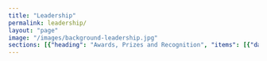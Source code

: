```yaml
---
title: "Leadership"
permalink: leadership/
layout: "page"
image: "/images/background-leadership.jpg"
sections: [{"heading": "Awards, Prizes and Recognition", "items": [{"date": "2018", "name": "UBTECH Best Paper Prize", "link": "", "location": "", "description": "", "who": ""}, {"date": "2018", "name": "Best Paper at RO-MAN 2018 IEEE International Conference on Robot and Human Interactive Communication", "link": "", "location": "", "description": "", "who": ""}, {"date": "2018", "name": "Heidelberg Laureate Fellowship, Australian Academy of Science, PhD Student Chand Gudi. ", "link": "", "location": "", "description": "", "who": ""}, {"date": "2018", "name": "ASEAN Cybersecurity Challenge Codeathon, Magic Lab Team ", "link": "", "location": "", "description": "", "who": ""}, {"date": "2018", "name": "Venture Day Winner, PhD Student Mahya Knox", "link": "", "location": "", "description": "", "who": ""}, {"date": "2018", "name": "Sponsorship to Conference on Fairness, Accountability, and Transparency (FAT*) in New York City PhD Student Nik Dawson", "link": "", "location": "", "description": "", "who": ""}, {"date": "2018", "name": "Atlasssian Sponsorship to Singularity University Summit PhD Student Sarita Herse.", "link": "", "location": "", "description": "", "who": ""}, {"date": "2018", "name": "Second Place in the Social Robot League, UTS Unleashed!", "link": "", "location": "", "description": "", "who": ""}, {"date": "2018", "name": "RoboCup Social Robotics @Home League Qualification, UTS Unleashed!", "link": "", "location": "", "description": "", "who": ""}, {"date": "2018", "name": "Open Source Self Driving Platform Hackathon, Top 10 Global Engineers selected, PhD Student Samuel Pfeiffer", "link": "", "location": "", "description": "", "who": ""}, {"date": "2018", "name": "United Nations, Research Post PhD StudentNik Dawson", "link": "", "location": "", "description": "", "who": ""}, {"date": "2018", "name": "NASA Space Robotics Challenge Finalist and Third Place: PhD Student Samuel Pfeiffer", "link": "", "location": "", "description": "", "who": ""}, {"date": "2017", "name": "Benjamin Johnston coached 9 new Start Up companies into existence in working closely with UTS Student Founders in Launchpad", "link": "", "location": "", "description": "", "who": ""}, {"date": "2017", "name": "IBISWorld 3P Innovation Competition First place: PhD Student Mahya Knox", "link": "", "location": "", "description": "", "who": ""}, {"date": "2017", "name": "Start-Up Catalyst's Youth USA Mission, Mahya Knox", "link": "", "location": "", "description": "", "who": ""}, {"date": "2017", "name": "Best Human-Robot Interface Award, RoboCup 2017", "link": "", "location": "", "description": "", "who": ""}, {"date": "2017", "name": "Social Robot Competition, Second Place, RoboCup 2017", "link": "", "location": "", "description": "", "who": ""}, {"date": "2017", "name": "[Nobel Prize Economic Sciences Committee](http://www.nobelprize.org/nobel_prizes/economic-sciences/prize_awarder/committee.html) - Peter G\u00e4rdenfors.", "link": "", "location": "", "description": "", "who": ""}, {"date": "2017", "name": "NASA Space Robotics Challenge, 3rd Place Sammy Pfeiffer", "link": "", "location": "", "description": "", "who": ""}, {"date": "2017", "name": "AMY Student Awards Finalists  PhD Student: Meg Tonkin; Capstone Students: Navi Gunaratne, Jose Gunawarman, Denis Draca; First Class Honours Student: Le Kang.", "link": "", "location": "", "description": "", "who": ""}, {"date": "2017", "name": "Woz listed by UK-based company Richtopia at number 18 in the list of 200 Most Influential Philanthropists and Social Entrepreneurs", "link": "", "location": "", "description": "", "who": ""}, {"date": "2016", "name": "Best Robot Design Prize, Meg Tonkin", "link": "", "location": "", "description": "", "who": ""}, {"date": "2016", "name": "[Nobel Prize Economic Sciences Committee](http://www.nobelprize.org/nobel_prizes/economic-sciences/prize_awarder/committee.html) - Peter G\u00e4rdenfors.", "link": "", "location": "", "description": "", "who": ""}, {"date": "2016", "name": "Australian-French Entrepreneurship Challenge Finalist, Mayha Knox", "link": "", "location": "", "description": "", "who": ""}, {"date": "2016", "name": "First Class Honours, Le Kang", "link": "", "location": "", "description": "", "who": ""}, {"date": "2016", "name": "IBM PhD Fellowship, Mahya Knox", "link": "", "location": "", "description": "", "who": ""}, {"date": "2016", "name": "Start-Up Catalyst's Youth Mission, Mahya Knox", "link": "", "location": "", "description": "", "who": ""}, {"date": "2015", "name": "Woz received the Legacy for Children Award from the Children's Discovery Museum in San Jose", "link": "", "location": "", "description": "", "who": ""}, {"date": "2015", "name": "[Nobel Prize Economic Sciences Committee](http://www.nobelprize.org/nobel_prizes/economic-sciences/prize_awarder/committee.html) - Peter G\u00e4rdenfors.", "link": "", "location": "", "description": "", "who": ""}, {"date": "2015", "name": "[Alumnus of the Year](http://alumni.berkeley.edu/announcements/caa-announcements/caa-announces-2015-alumnus-year-steve-wozniak-bs-86-and-other-alumni), University of California Berkeley - awarded to [Steve Wozniak](http://woz.org/) B.Sc. '86", "link": "", "location": "", "description": "", "who": ""}, {"date": "2015", "name": "[Australian Academy of Technological Sciences and Engineering](https://www.atse.org.au/) Fellow awarded to Mary-Anne Williams", "link": "", "location": "", "description": "", "who": ""}, {"date": "2015", "name": "[ACS Foundation Internship Scholarship](http://www.acsfoundation.com.au/index.cfm) - Mayha Mirzaei Poueinag ", "link": "", "location": "", "description": "", "who": ""}, {"date": "2015", "name": "[IBM PhD Fellowship](http://www.research.ibm.com/university/awards/phdfellowship.shtml)  - Mayha Mirzaei Poueinag", "link": "", "location": "", "description": "", "who": ""}, {"date": "2014", "name": "Lifetime Achievement Award to Steve Wozniak at the American Museum of Natural History", "link": "", "location": "", "description": "", "who": ""}, {"date": "2014", "name": "ACM Awards Committee: [Eugene L. Lawler Award For Humanitarian Contributions Within Computer Science And Informatics](http://awards.acm.org/lawler/committee.cfm). The ACM is the prestigious American Computing Machinery the peak body for computing science.- Mary-Anne Williams", "link": "", "location": "", "description": "", "who": ""}, {"date": "2014", "name": "Industry Week added Woz to the Manufacturing Hall of Fame", "link": "", "location": "", "description": "", "who": ""}, {"date": "2014", "name": "[Valeo Innovation Challenge](https://valeoinnovationchallenge.valeo.com/): the Magic Lab Team were Finalists and flown to Paris Motor Show to pitch their innovative Car of the Future Service.", "link": "", "location": "", "description": "", "who": ""}, {"date": "2014", "name": "[IBM PhD Fellowship](http://www.research.ibm.com/university/awards/phdfellowship.shtml)  - Wei Wang", "link": "", "location": "", "description": "", "who": ""}, {"date": "2014", "name": "[Fellow, Australian Computer Society](https://www.acs.org.au/news-and-media/news/2013/acs-nsw-fellow-presentations-at-the-november-branch-forum) - Mary-Anne Williams", "link": "", "location": "", "description": "", "who": ""}, {"date": "2014", "name": "[Nobel Prize Economic Sciences Committee](http://www.nobelprize.org/nobel_prizes/economic-sciences/prize_awarder/committee.html) - Peter G\u00e4rdenfors.", "link": "", "location": "", "description": "", "who": ""}, {"date": "2014", "name": "[Appointed Distinguished Professor of Technology at UTS](http://newsroom.uts.edu.au/news/2014/10/steve-wozniak-accepts-adjunct-professorship-uts) - Steve Wozniak", "link": "", "location": "", "description": "", "who": ""}, {"date": "2014", "name": "[Top 25 Women in Robotics](http://robohub.org/25-women-in-robotics-you-need-to-know-about-2014/): \u201cThe women on this list are all field leaders with a huge impact on robotics\u201d - Mary-Anne Williams", "link": "", "location": "", "description": "", "who": ""}, {"date": "2013", "name": "[IBM PhD Fellowship](http://www.research.ibm.com/university/awards/phdfellowship.shtml) - Pramod Parajuli", "link": "", "location": "", "description": "", "who": ""}, {"date": "2013", "name": "[IBM PhD Fellowship](http://www.research.ibm.com/university/awards/phdfellowship.shtml) - Jinjiu Li", "link": "", "location": "", "description": "", "who": ""}, {"date": "2013", "name": "[Nobel Prize Economic Sciences Committee](http://www.nobelprize.org/nobel_prizes/economic-sciences/prize_awarder/committee.html) - Peter  G\u00e4rdenfors.", "link": "", "location": "", "description": "", "who": ""}, {"date": "2013", "name": "[Best Video Award: Most Entertaining Autonomous Robotics Category](http://www.uts.edu.au/research-and-teaching/our-research/quantum-computation-and-intelligent-systems/news/magic-lab-video) - [The Fugitive](https://www.youtube.com/watch?v=rF_-TmrTan8)", "link": "", "location": "", "description": "", "who": ""}, {"date": "2012", "name": "Chair, [Mathematics, Information and Computing Sciences, ERA, Australian Research Council](http://www.arc.gov.au/era-national-reports) - Mary-Anne Williams", "link": "", "location": "", "description": "", "who": ""}, {"date": "2012", "name": "[Nobel Prize Economic Sciences Committee](http://www.nobelprize.org/nobel_prizes/economic-sciences/prize_awarder/committee.html) - Peter G\u00e4rdenfors.", "link": "", "location": "", "description": "", "who": ""}, {"date": "2012", "name": "Endeavour Leadership Fellow - Muh. Anshar", "link": "", "location": "", "description": "", "who": ""}, {"date": "2012", "name": "[IBM PhD Fellowship](http://www.research.ibm.com/university/awards/phdfellowship.shtml) - Rony Novianto", "link": "", "location": "", "description": "", "who": ""}, {"date": "2012", "name": "UniQuest Trailblazer Innovative Ideas Competition - Benjamin Johnston, Xun Wang, Mary-Anne Williams, Valerie Gay, Peter Leijdekkers, Karla Felix Navarro", "link": "", "location": "", "description": "", "who": ""}, {"date": "2012", "name": "[Hermann Lotze Prize](http://www.hlotze.com/) - Peter G\u00e4rdenfors", "link": "", "location": "", "description": "", "who": ""}, {"date": "2012", "name": "Universitatis Lodziensis Amico Medal 2012 - Peter G\u00e4rdenfors", "link": "", "location": "", "description": "", "who": ""}, {"date": "2011", "name": "[Nobel Prize Economic Sciences Committee](http://www.nobelprize.org/nobel_prizes/economic-sciences/prize_awarder/committee.html) - Peter  G\u00e4rdenfors.", "link": "", "location": "", "description": "", "who": ""}, {"date": "2011", "name": "[IBM PhD Fellowship](http://www.research.ibm.com/university/awards/phdfellowship.shtml) - Xun Wang", "link": "", "location": "", "description": "", "who": ""}, {"date": "2011", "name": "UTS Best PhD Dissertation Prize - Benjamin Johnston", "link": "", "location": "", "description": "", "who": ""}, {"date": "2011", "name": "Endeavour Leadership Fellow - Pramod Parajuli", "link": "", "location": "", "description": "", "who": ""}, {"date": "2010", "name": "Kurzweil Prize for \u2018Best Artificial General Intelligence Idea\u2019 - Benjamin Johnston", "link": "", "location": "", "description": "", "who": ""}, {"date": "2009", "name": "Fellow, CodeX, Stanford University - Mary-Anne Williams", "link": "", "location": "", "description": "", "who": ""}, {"date": "2009", "name": "Advisory Board, Rolf Schock Prize in Logic and Philosophy, The Royal Swedish Academy of Sciences - Mary-Anne Williams", "link": "", "location": "", "description": "", "who": ""}, {"date": "2009", "name": "Royal Swedish Academy of Science - Peter G\u00e4rdenfors", "link": "", "location": "", "description": "", "who": ""}, {"date": "2008", "name": "Interdisciplinary Research Prize, Academi\u00e6 Regi\u00e6 Scientiarum Upsaliensis - Peter G\u00e4rdenfors", "link": "", "location": "", "description": "", "who": ""}, {"date": "2007", "name": "[IBM Faculty Award](http://www.research.ibm.com/university/awards/faculty_innovation.shtml) - Mary-Anne Williams", "link": "", "location": "", "description": "", "who": ""}, {"date": "2007", "name": "Review Editor, Artificial Intelligence Journal (AIJ) #1 journal in Artificial Intelligence - Mary-Anne Williams", "link": "", "location": "", "description": "", "who": ""}, {"date": "2007", "name": "Natur och Kultur Foundation - Peter  G\u00e4rdenfors", "link": "", "location": "", "description": "", "who": ""}, {"date": "2006", "name": "Pauli Fellowship, Wolfgang Pauli Institute, Vienna - Center of Excellence in Mathematics, Physics and Informatics/Computer Science - Mary-Anne Williams", "link": "", "location": "", "description": "", "who": ""}, {"date": "2006", "name": "College of Experts Australian Research Council - Mary-Anne Williams", "link": "", "location": "", "description": "", "who": ""}, {"date": "2006", "name": "Guest Professorship - [University of Science and Technology of China](http://en.ustc.edu.cn/) - Mary-Anne Williams.", "link": "", "location": "", "description": "", "who": ""}, {"date": "2005", "name": "Visiting Professor, [Copenhagen Business School](http://www.cbs.dk/en) - Mary-Anne Williams", "link": "", "location": "", "description": "", "who": ""}, {"date": "2004", "name": "Leopoldina Deutsche Akademie f\u00fcr Naturforscher - Peter  G\u00e4rdenfors", "link": "", "location": "", "description": "", "who": ""}, {"date": "2002", "name": "Pioneer Award IEEE Neural Network Society - Henri Prade", "link": "", "location": "", "description": "", "who": ""}, {"date": "2001", "name": "Prize ISI (Institute for Scientific Information) among the 300 most cited authors French scientists - Henri Prade", "link": "", "location": "", "description": "", "who": ""}, {"date": "1999", "name": "Academia Europaea - Peter  G\u00e4rdenfors", "link": "", "location": "", "description": "", "who": ""}, {"date": "1999", "name": "Fellow, International Fuzzy Systems Association - Henri Prade", "link": "", "location": "", "description": "", "who": ""}, {"date": "1996", "name": "Commonwealth Fellowship, Australian Academy of Science - Mary-Anne Williams", "link": "", "location": "", "description": "", "who": ""}, {"date": "1996", "name": "Royal Swedish Academy of Letters, History and Antiquities - Peter  G\u00e4rdenfors", "link": "", "location": "", "description": "", "who": ""}, {"date": "1995", "name": "Australasian Distinguished Doctoral Dissertation Award - Mary-Anne Williams", "link": "", "location": "", "description": "", "who": ""}, {"date": "1988", "name": "Swedish Council for Research in Humanities and Social Sciences - Peter  G\u00e4rdenfors", "link": "", "location": "", "description": "", "who": ""}]}, {"heading": "Research Community Leadership", "items": [{"date": "2015", "name": "[John McCarthy Website at Stanford University](http://jmc.stanford.edu): We worked with John, a pioneer in AI and regualr visitor to the Magic Lab, to make his research more accessible.", "link": "", "location": "", "description": "", "who": ""}, {"date": "from 2006", "name": "[Board of Directors KR Inc](http://kr.org)", "link": "", "location": "", "description": "", "who": ""}, {"date": "2004 - 2006", "name": "[President KR Inc](http://kr.org)", "link": "", "location": "", "description": "", "who": ""}, {"date": "from 2002", "name": "Commonsense Reasoning Steering Committee", "link": "", "location": "", "description": "", "who": ""}, {"date": "from 2002", "name": "Planet KR for the Knowledge Representation and Reasoning Research Community", "link": "", "location": "", "description": "", "who": ""}, {"date": "from 1995", "name": "Nonmonotonic Reasoning and Action Steering Committee", "link": "", "location": "", "description": "", "who": ""}]}, {"heading": "Event Leadership & Organisation", "items": [{"date": "2015", "name": "Entrepreneurship at Focus - Mick Liubinskas, [Entrepreneurship-in-Residence at muru-D](https://muru-d.com/)", "link": "", "location": "", "description": "", "who": ""}, {"date": "2015", "name": "Innovation and Entrepreurship Seminar: Starting \nSydney - Peter Cooper", "link": "http://central.co", "location": "", "description": "", "who": ""}, {"date": "2014", "name": "International Conference on Social Robotics", "link": "http://www.icsr2014.org", "location": "Powerhouse Museum Sydney", "description": "The Magic Lab brought this conference to Sydney and led its organisation. Mary-Anne Williams (Conference Chair), Benjamin Johnston (Program Chair).", "who": ""}, {"date": "2014", "name": "Strategic Management Society Symposium: Design Thinking and Analytics", "link": "http://sydney.strategicmanagement.net/extensions/sydney.php", "location": "UTS Business School", "description": "", "who": "Roy Green and Mary-Anne Williams"}, {"date": "2014", "name": "International Conference on Social Robotics", "link": "http://www.icsr2014.org", "location": "Sydney", "description": "", "who": ""}, {"date": "2014", "name": "Innovation and Entrepreurship Seminar: \nFrom Garage to Global - Ruslan Kogan.", "link": "http://kogan.com", "location": "", "description": "", "who": ""}, {"date": "2014", "name": "Innovation and Entrepreurship Seminar: From \ngraduation to Freelancer's $350m valuation - Darren Williams.", "link": "http://freelancer.com", "location": "", "description": "", "who": ""}, {"date": "2014", "name": "Strategic Management Society Symposium: Design Thinking and Analytics", "link": "http://sydney.strategicmanagement.net/extensions/sydney.php", "location": "Sydney", "description": "Industry Track", "who": ""}, {"date": "2013", "name": "IJCAI-13 Robot Demonstration and Exhibition, Beijing", "link": "http://ijcai-13.org/program/robot_competition_exhibition", "location": "", "description": "", "who": ""}, {"date": "2013", "name": "International Semantic Web Conference", "link": "http://iswc2013.semanticweb.org/", "location": "Sydney Entertainment Centre", "description": "The premier international forum for the Semantic Web Community lead by Tim Berners Lee (inventor of the World Wide Web)", "who": "Benjamin Johnston (Workshop Chair), Mary-Anne Williams (Industry Track Chair)"}, {"date": "2012", "name": "Alan Turing 100 Years Lecture given by Professor \nEdward Feigenbaum, Stanford University and \nTuring Award Winner", "link": "http://newsroom.uts.edu.au/news/2012/12/gutsy-name-for-the-robot-with-a-soft-heart", "location": "UTS", "description": "Lecture at UTS by Professor Edward Feigenbaum (Stanford University)", "who": ""}, {"date": "2012", "name": "International Conference on Social Robotics", "link": "https://storify.com/johnhaining/ibm-uts-turing-lecture", "location": "Chengdu China", "description": "", "who": ""}, {"date": "2012", "name": "Celebrating \u03c0 Day - Professor Jon Borwein", "link": "http://innovation.it.uts.edu.au/lab/pi-day", "location": "", "description": "During the lead up to the celebration I worked with Glenn Wightwick and Andrew Mattingly (IBM Australia), Professor Borwein and David Bailey (Lawrence Berkeley National Laboratory, US Dept Energy) to calculate the 60 trillionth digit of \u03c0\u00b2 in hexidecimal. Video of the event and information about the computation undertaken with IBM", "who": ""}, {"date": "2011", "name": "Social Networks and Innovation Track at PRICAI", "link": "http://mlaa.com.au/pacis2011/", "location": "University of Science & Vietnam National University \u2013 Ho Chi Minh City, Vietnam", "description": "Pacific Asia Conference Information Systems 2012", "who": ""}, {"date": "2011", "name": "Smarter Living: The Conquest of Complexity \nWorkshop", "link": "http://www.aaai.org/Press/Reports/Workshops/ws-11-07.php", "location": "San Francisco", "description": "Twenty-Fifth Conference on Artificial Intelligence (AAAI-2011)", "who": ""}]}, {"heading": "Editorial Board Leadership", "items": [{"date": "Current (from 2014)", "name": "Information Systems Journal", "link": "http://www.journals.elsevier.com/information-systems/", "location": "", "description": "", "who": ""}, {"date": "Current (from 2012)", "name": "International Journal on Social Robotics", "link": "http://link.springer.com/journal/12369", "location": "", "description": "", "who": ""}, {"date": "Current (from 2007)", "name": "Artificial Intelligence Journal ", "link": "http://www.journals.elsevier.com/artificial-intelligence/", "location": "", "description": "", "who": ""}, {"date": "Current (from 2006)", "name": "American Association of Artificial Intelligence/MIT \nPress", "link": "https://mitpress.mit.edu/books/series/american-association-artificial-intelligence", "location": "", "description": "", "who": ""}, {"date": "2006-2010", "name": "Journal of Artificial Intelligence Research ", "link": "http://www.jair.org/", "location": "", "description": "", "who": ""}]}, {"heading": "Selected Pop-Up and Master Classes", "items": [{"date": "2017", "name": "Social Robot Personality Design", "link": "", "location": "", "description": "", "who": ""}, {"date": "2017", "name": "Social Robotics Design Thinking Session", "link": "", "location": "", "description": "", "who": ""}, {"date": "2016", "name": "Social Robotics Design Thinking Session at CBA", "link": "", "location": "", "description": "", "who": ""}, {"date": "2016", "name": "Social Robotics Design Thinking Session at CBA", "link": "", "location": "", "description": "", "who": ""}, {"date": "2015", "name": "Robots with Social Intelligence", "link": "", "location": "", "description": "", "who": ""}, {"date": "2015", "name": "Predictive Data Analytics for Disruptive Innovation", "link": "", "location": "", "description": "", "who": ""}, {"date": "2015", "name": "Predicting Future Innovation and Technologies", "link": "", "location": "", "description": "", "who": ""}, {"date": "2014", "name": "Attention based Decision Making: Learning through Interaction", "link": "", "location": "", "description": "", "who": ""}, {"date": "2014", "name": "Lean Start-Up", "link": "http://theleanstartup.com/", "location": "", "description": "", "who": ""}, {"date": "2014", "name": "Design Thinking for Disruptive Innovation", "link": "https://www.youtube.com/watch?v=rF_-TmrTan8", "location": "", "description": "", "who": ""}, {"date": "2014", "name": "Robots with Soul", "link": "https://www.ted.com/talks/guy_hoffman_robots_with_soul?language=en", "location": "", "description": "", "who": ""}, {"date": "2013", "name": "Creative Intelligence: Disruptive Innovation", "link": "", "location": "", "description": "", "who": ""}, {"date": "2012", "name": "Creative Intelligence: Social Robot Design", "link": "", "location": "", "description": "", "who": ""}, {"date": "2011", "name": "Lean Business Model Canvas", "link": "", "location": "", "description": "", "who": ""}, {"date": "2010", "name": "Blue Ocean Strategy", "link": "", "location": "", "description": "", "who": ""}, {"date": "2009", "name": "Strategic Business Entrepreneurship", "link": "", "location": "", "description": "", "who": ""}, {"date": "2008", "name": "Choice Theory and Belief Revision", "link": "", "location": "", "description": "", "who": ""}, {"date": "2007", "name": "Robot Behaviour using Design Thinking", "link": "", "location": "", "description": "", "who": ""}, {"date": "2006", "name": "Strategic Business Innovation", "link": "", "location": "", "description": "", "who": ""}, {"date": "2005", "name": "Technology and Innovation", "link": "", "location": "", "description": "", "who": ""}, {"date": "2004", "name": "Using Design Thinking to build Innovative Robot Soccer Players", "link": "https://www.youtube.com/watch?v=Diiv7kpW-ng", "location": "", "description": "", "who": ""}]}, {"heading": "Media Commentary", "items": [{"date": "2017", "name": "Australian Research Council's Making a Difference", "link": "http://www.arc.gov.au/sites/default/files/publication-documents/Making_A_Difference_printable_version.pdf", "location": "", "description": "", "who": ""}, {"date": "2017", "name": "ABC TV Special The A.I. Race", "link": "http://www.abc.net.au/tv/programs/ai-race/", "location": "", "description": "", "who": ""}, {"date": "2017", "name": "ABC Radio Drive on Killer Robots", "link": "", "location": "", "description": "", "who": ""}, {"date": "2017", "name": "sciMex EXPERT REACTION: Killer robots: World's top AI and robotics companies call for ban", "link": "https://www.scimex.org/newsfeed/killer-robots-worlds-top-ai-and-robotics-companies-urge-united-nations-to-ban-lethal-autonomous-weapons", "location": "", "description": "", "who": ""}, {"date": "2017", "name": "Gizmodo Meet Australia's Newest RoboCup Team", "link": "https://www.gizmodo.com.au/2017/07/meet-australias-newest-robocup-team/", "location": "", "description": "", "who": ""}, {"date": "2017", "name": "The Saturday Paper Robots in Healthcare", "link": "https://www.thesaturdaypaper.com.au/2017/07/15/robots-healthcare/15000408004905", "location": "", "description": "", "who": ""}, {"date": "2017", "name": "CMO Magazine: Why marketers should take note of social robots", "link": "https://www.cmo.com.au/article/621416/why-marketers-should-take-note-social-robots/", "location": "", "description": "", "who": ""}, {"date": "2017", "name": "CIO Magazine: Inside the 'Magic Lab' where robots learn how to manipulate our emotions", "link": "https://www.cio.com.au/article/621378/inside-magic-lab-where-robots-learn-how-manipulate-our-emotions", "location": "", "description": "", "who": ""}, {"date": "2017", "name": "IoT Hub: UTS researchers to develop AI for robot waiter", "link": "https://www.iothub.com.au/news/uts-researchers-to-develop-ai-for-robot-waiter-466625", "location": "", "description": "", "who": ""}, {"date": "2017", "name": "CBA-UTS Social Robot Experiments at Sydney International Airport", "link": "https://www.commbank.com.au/guidance/newsroom/Air-New-Zealand-and-CommBank-robot-experiment-201708.html", "location": "", "description": "", "who": ""}, {"date": "2017", "name": "Business Scoop: Social Robotics", "link": "http://business.scoop.co.nz/2017/08/22/air-nz-commbank-explore-future-of-travel-with-social-robot/", "location": "", "description": "", "who": ""}, {"date": "2017", "name": "UTS Magazine Adding Spice to Pepper", "link": "http://newsroom.uts.edu.au/sites/default/files/pdfs/umag/20855%20MCU%20UMag%202017_Web.pdf", "location": "", "description": "", "who": ""}, {"date": "2017", "name": "SciMex UTS Unleashed! Social Robot Hackathon", "link": "https://www.scimex.org/newsfeed/uts-unleashes-team-to-deliver-social-robot-software-system", "location": "", "description": "", "who": ""}, {"date": "2017", "name": "UTS unleashes team to deliver social robot software system", "link": "http://newsroom.uts.edu.au/news/2017/06/uts-unleashes-team-deliver-social-robot-software-system", "location": "", "description": "", "who": ""}, {"date": "2016", "name": "Project with CBA and Stockland", "link": "https://www.uts.edu.au/research-and-teaching/industry-partnerships/edge/news/partnering-shape-next-generation-social", "location": "", "description": "", "who": ""}, {"date": "2016", "name": "CBA-UTS Social Robot Partnership", "link": "https://www.commbank.com.au/guidance/newsroom/social-robotics-partnership-201608.html", "location": "", "description": "", "who": ""}, {"date": "2015", "name": "Robot Revolution on ABC Radio", "link": "https://www.science.org.au/events/robot-revolution", "location": "", "description": "", "who": ""}, {"date": "2015", "name": "Killer Robots on ABC News and 7:30 Report", "link": "http://www.stopkillerrobots.org/2015/07/aicall/", "location": "", "description": "", "who": ""}, {"date": "2015", "name": "KIller Robots - Ottawa Citizen", "link": "http://www.pressreader.com/canada/ottawa-citizen/20150801/281483570092672/TextView", "location": "", "description": "", "who": ""}, {"date": "2015", "name": "Killer Robot Open Letter", "link": "http://www.stopkillerrobots.org/2015/07/aicall/", "location": "", "description": "", "who": ""}, {"date": "2015", "name": "Australian Academy of Science", "link": "https://www.science.org.au/events/robotics", "location": "", "description": "", "who": ""}, {"date": "2015", "name": "Woz launches Comic Con", "link": "http://www.cnet.com/news/stan-lee-and-steve-wozniak-silicon-valley-comic-con-tomorrow-daily-166/", "location": "", "description": "", "who": ""}, {"date": "2015", "name": "Woz shares his thoughts on technology", "link": "http://www.afr.com/technology/apple-cofounder-steve-wozniak-on-the-apple-watch-electric-cars-and-the-surpassing-of-humanity-20150323-1m3xxk", "location": "", "description": "", "who": ""}, {"date": "2014", "name": "Mechanical Maids", "link": "http://khouse.org/enews/2014-10-20/", "location": "", "description": "", "who": ""}, {"date": "2014", "name": "Social Robotics Conference", "link": "http://www.pulseitmagazine.com.au/index.php?option=com_content&view=article&id=2118:uts-hosts-social-robotics-conference-as-the-woz-joins-faculty&catid=67:aged-care&Itemid=332", "location": "", "description": "", "who": ""}, {"date": "2014", "name": "Steve Wozniak joins the Magic Lab", "link": "http://www.smh.com.au/technology/technology-news/apple-cofounder-steve-wozniak-joins-uts-20141021-119qco.html", "location": "", "description": "", "who": ""}, {"date": "2014", "name": "Cisco Internet of Everything", "link": "http://www.slideshare.net/ciscoanz/cisco-australia-internet-of-everything-panel-discussion-maryanne-williams-uts", "location": "", "description": "", "who": ""}, {"date": "2014", "name": "ACS Fellows", "link": "https://www.acs.org.au/news-and-media/news/2014/branch-forum.24112014", "location": "", "description": "", "who": ""}, {"date": "2013", "name": "UTS Adopts A Culture Of Startups", "link": "https://sydstart.wordpress.com/2013/11/26/uts-adopts-a-culture-of-startups/", "location": "", "description": "", "who": ""}, {"date": "2013", "name": "Don\u2019t get up \u2014 let the PR2 robot get your beer for you", "link": "http://www.computerworld.com.au/article/423333/don_t_get_up_let_pr2_robot_get_your_beer/", "location": "", "description": "", "who": ""}, {"date": "2013", "name": "Robots Podcast: Knowledge engineering", "link": "http://robohub.org/robots-knowledge-engineering/", "location": "", "description": "", "who": ""}, {"date": "2012", "name": "Robots, humans and the future", "link": "http://www.abc.net.au/radionational/programs/futuretense/robots2c-humans-and-the-future---part-two/3998314", "location": "", "description": "", "who": ""}, {"date": "2012", "name": "Keynote: Victorian Information Technology Teachers Association Conference", "link": "http://www.kings.edu.au/ICT_Newsletters/ICT%20Services%20Newsletter%20-%20Term%203%202013%20-%20Vol.8%20No.12.pdf", "location": "", "description": "", "who": ""}, {"date": "2012", "name": "UTS Women in Engineering & IT Hands on Day for Year 11 and 12", "link": "http://utswomeninengineeringandit.blogspot.com.au/2010/05/uts-women-in-engineering-it-hands-on.html", "location": "", "description": "", "who": ""}, {"date": "2012", "name": "UTS:PR2 let this robot help you", "link": "", "location": "", "description": "", "who": ""}, {"date": "2012", "name": "UTS:PR2 robot name GUTSY is crowdsourced. Over 5000 people helped!", "link": "http://cfsites1.uts.edu.au/research/news/detail.cfm?ItemId=33616", "location": "", "description": "", "who": ""}, {"date": "2012", "name": "Robot Self Awareness", "link": "http://scienceillustrated.com.au/blog/science/robot-learns-to-recognise-itself-in-a-mirror/", "location": "", "description": "", "who": ""}, {"date": "2012", "name": "Trailblazer 2012 Winners", "link": "http://secure.bla.com.au/trailblazer/uts-trailbazer-2012-winners", "location": "", "description": "", "who": ""}, {"date": "2011", "name": "Club Cosmos", "link": "http://riaus.org.au/people/mary-anne-williams/", "location": "", "description": "", "who": ""}]}, {"heading": "International Robot Soccer Championships", "items": [{"date": "2014", "name": "Team goes to Brasil to compete at [RoboCup](http://www.robocup2014.org/) and beats [University of Paris](http://www.english.paris-sorbonne.fr/)", "link": "", "location": "", "description": "The Karachi Koalas compete at the Robot Soccer World Championships in Brasil defeating the University of Paris in the first round. ", "who": ""}, {"date": "2013", "name": "Team goes to The Netherlands for RoboCup and gains 5th Place", "link": "http://www.robocup2013.org/", "location": "", "description": "The Karachi Koalas compete at the Robot Soccer World Championships and gain 5th place overall.", "who": ""}, {"date": "2012", "name": "Team beats University of Oxford", "link": "https://www.cs.ox.ac.uk/projects/RobotFootball/", "location": "", "description": "", "who": ""}, {"date": "2012", "name": "Team goes to RoboCup in Mexico gains 16th Place", "link": "http://www.robocup2012.org/", "location": "", "description": "The Karachi Koalas compete at the Robot Soccer World Championships and gain 10th place overall. You can watch our friendly with [University of Oxford](https://www.youtube.com/watch?v=t7y-hGdRhAI)", "who": ""}, {"date": "2011", "name": "Team goes to RoboCup in Turkey qualifies for 3D simulation", "link": "http://www.robocup2011.org/en/", "location": "", "description": "The Karachi Koalas compete at the Robot Soccer World Championships and gain 16th place overall. We defeated Oxford Univeristy and the Univerity of Paris.", "who": ""}, {"date": "2010", "name": "Team qualifies and goes to RoboCup in Singapore ", "link": "http://www.robocup2010.org/", "location": "", "description": "We formed a new and exciting robot soccer team, the Karachi Koalas, as a joint venture with the prestigious Institute of Business Administration (IBA) in Karachi. IBA was established by the Wharton Business School, University of Pennsylvania.", "who": ""}, {"date": "2008", "name": "Team joins forces with the University of Science and \nTechnology of China (USTC) and gains Second Place\nat RoboCup! \n(more than 30,000 views of the [Grand Final on youtube](https://www.youtube.com/watch?v=RerTewzPzfY)) USTC is the only university governed by teh Chinese Academy of Science. It also consistently ranks number 1 in Nature publications.", "link": "", "location": "", "description": "", "who": ""}, {"date": "2004", "name": "UTS Unleashed! was the top International team winning \nthe Scientific Challenges and gaining second place in \nthe soccer matches at [RoboCup 2014](http://www.robocup2004.pt/). The team developed a [new dodge \nmanuveur](https://www.youtube.com/watch?v=Diiv7kpW-ng) that allowed it to play some awesome soccer. ", "link": "", "location": "", "description": "", "who": ""}, {"date": "2003", "name": "[UTS qualifies for RoboCup](http://www.aaai.org/ojs/index.php/aimagazine/article/view/1762) for the first time and defeats a leading US engineering university,  the University of Texas at Austin 7-2! Wow!", "link": "", "location": "", "description": "", "who": ""}]}, {"heading": "Cool Robot Demonstrations and Experiments", "items": [{"date": "2017", "name": "Social Robot Competition at RoboCup, Nagoya Japan", "link": "", "location": "", "description": "", "who": ""}, {"date": "2017", "name": "CBA Innovation Lab", "link": "", "location": "", "description": "", "who": ""}, {"date": "2017", "name": "UTS Open Day", "link": "", "location": "", "description": "", "who": ""}, {"date": "2017", "name": "Sydney International Airport", "link": "", "location": "", "description": "", "who": ""}, {"date": "2016", "name": "CBA Innovation Lab", "link": "", "location": "", "description": "", "who": ""}, {"date": "2016", "name": "Stockland Merrylands", "link": "", "location": "", "description": "", "who": ""}, {"date": "2015", "name": "NSW Government's Innovation Policy Launch", "link": "https://disrupter4change.wordpress.com/tag/hackathon-2/", "location": "", "description": "", "who": ""}, {"date": "2015", "name": "Telstra visit the Magic Lab", "link": "http://www.telstra.com.au/aboutus/our-company/present/leadership-team/", "location": "", "description": "", "who": ""}, {"date": "2015", "name": "CBA visit the Magic Lab", "link": "http://commbank.com.au", "location": "", "description": "", "who": ""}, {"date": "2015", "name": "Australian Computer Society Fellows", "link": "https://www.acs.org.au/", "location": "", "description": "", "who": ""}, {"date": "2015", "name": "UTS Day Care Centre - The Magic Pudding", "link": "http://www.uts.edu.au/partners-and-community/initiatives/uts-child-care/magic-pudding", "location": "", "description": "", "who": ""}, {"date": "2015", "name": "UTS Vice Chancellor Lab visit", "link": "http://www.uts.edu.au/about/university/senior-executive/vice-chancellor-and-president", "location": "", "description": "", "who": ""}, {"date": "2015", "name": "Steve Wozniak Lab visits", "link": "http://woz.org", "location": "", "description": "", "who": ""}, {"date": "2015", "name": "Advanced Manufacturing Growth-Centre", "link": "http://www.business.gov.au/advice-and-support/IndustryGrowthCentres/Pages/GC-Advanced-Manufacturing.aspx", "location": "", "description": "", "who": ""}, {"date": "2015", "name": "Stanford University", "link": "http://stanford.edu", "location": "", "description": "", "who": ""}, {"date": "2015", "name": "Aurecon Magic Lab visit", "link": "http://www.aurecongroup.com/en.aspx", "location": "", "description": "", "who": ""}, {"date": "2014", "name": "International Social Robotics Conference", "link": "http://icsr2014.org/", "location": "", "description": "", "who": ""}, {"date": "2014", "name": "Australian Computer Society Dinner", "link": "https://www.acs.org.au/", "location": "", "description": "", "who": ""}, {"date": "2014", "name": "Magic Lab Robots visit Sydney Girls High School", "link": "http://www.sghs.nsw.edu.au/", "location": "", "description": "", "who": ""}, {"date": "2014", "name": "UTS Open Day - Robot Social Interaction", "link": "http://www.uts.edu.au/about/faculty-engineering-and-information-technology/events/uts-engineering-and-information", "location": "", "description": "", "who": ""}, {"date": "2014", "name": "Steve Wozniak Lab visit", "link": "http://woz.org", "location": "", "description": "", "who": ""}, {"date": "2014", "name": "Stanford University", "link": "http://stanford.edu", "location": "", "description": "", "who": ""}, {"date": "2014", "name": "Guy Hoffman Magic Lab vist", "link": "http://guyhoffman.com/", "location": "", "description": "", "who": ""}, {"date": "2014", "name": "Keith Clark from Imperial College Magic Lab visit", "link": "http://www.doc.ic.ac.uk/~klc/", "location": "", "description": "", "who": ""}, {"date": "2014", "name": "CBA visit the Magic Lab", "link": "http://cba.com", "location": "", "description": "", "who": ""}, {"date": "2013", "name": "International Joint Conference on Artifical Intelligence, Beijing", "link": "http://ijcai-13.org/program/robot_competition_exhibition", "location": "", "description": "", "who": ""}, {"date": "2013", "name": "Vice Chancellor Industry Event - Magic Lab robots come out to play.", "link": "", "location": "", "description": "", "who": ""}, {"date": "2013", "name": "UTS Industry Advisory Network ", "link": "", "location": "", "description": "", "who": ""}, {"date": "2013", "name": "UTS Open Day - Advanced Social Robots", "link": "http://www.uts.edu.au/sites/default/files/uts-open-day-city-program.pdf", "location": "", "description": "", "who": ""}, {"date": "2012", "name": "Play Communications", "link": "http://playcomms.com/", "location": "", "description": "", "who": ""}, {"date": "2012", "name": "UTS Day Care Centre - Blackfriars", "link": "http://www.uts.edu.au/partners-and-community/initiatives/uts-child-care/blackfriars", "location": "", "description": "", "who": ""}, {"date": "2012", "name": "UTS Open Day - Robot Dance", "link": "https://www.youtube.com/watch?v=90LOWQfgQzs", "location": "", "description": "", "who": ""}, {"date": "2011", "name": "UTS Open Day - Human Robot Dance", "link": "https://www.youtube.com/watch?v=90LOWQfgQzs", "location": "", "description": "", "who": ""}, {"date": "2010", "name": "Digital Life, Melbourne", "link": "https://www.youtube.com/watch?v=zyjIoImS4xI", "location": "", "description": "", "who": ""}, {"date": "2010", "name": "UTS Open Day - Robot Soccer ", "link": "https://www.youtube.com/watch?v=KQvBhczHWMo", "location": "", "description": "", "who": ""}, {"date": "2009", "name": "UTS Open Day - Robot Soccer Matches", "link": "", "location": "", "description": "", "who": ""}, {"date": "2008", "name": "International Conference on Automated Planning (ICAPS)", "link": "", "location": "", "description": "", "who": ""}, {"date": "2008", "name": "UTS Open Day - Robot Soccer Matches", "link": "", "location": "", "description": "", "who": ""}, {"date": "2007", "name": "UTS Open Day - Robot Soccer Matches", "link": "", "location": "", "description": "", "who": ""}, {"date": "2006", "name": "UTS first international Robot Soccer Team invited to China for demonstration matches throughout China Science Week.", "link": "", "location": "", "description": "", "who": ""}, {"date": "2006", "name": "Public Robot Soccer Games - in Perth", "link": "", "location": "", "description": "", "who": ""}, {"date": "2006", "name": "UTS Open Day - Robot Soccer Matches", "link": "", "location": "", "description": "", "who": ""}, {"date": "2005", "name": "UTS Day Care Centre Visit", "link": "", "location": "", "description": "", "who": ""}, {"date": "2005", "name": "UTS Open Day - Robot Soccer Matches", "link": "", "location": "", "description": "", "who": ""}, {"date": "2004", "name": "Australian RoboCup Championships", "link": "", "location": "", "description": "", "who": ""}, {"date": "2004", "name": "Stanford University Magic Lab visit", "link": "", "location": "", "description": "", "who": ""}, {"date": "2004", "name": "UTS Council Magic Lab visit", "link": "", "location": "", "description": "", "who": ""}, {"date": "2004", "name": "UTS Vice Chancellor Magic Lab visit", "link": "", "location": "", "description": "", "who": ""}, {"date": "2004", "name": "Public Robot Soccer Games - in Sydney", "link": "", "location": "", "description": "", "who": ""}, {"date": "2004", "name": "UTS Open Day - Robot Soccer Matches", "link": "", "location": "", "description": "", "who": ""}, {"date": "2003", "name": "Public Robot Soccer Games - in Sydney", "link": "", "location": "", "description": "", "who": ""}, {"date": "2003", "name": "UTS Day Care Centre Visits the Magic Lab to see robots play soccer match", "link": "", "location": "", "description": "", "who": ""}, {"date": "2003", "name": "UTS Open Day - Robot Soccer Matches", "link": "", "location": "", "description": "", "who": ""}]}]
---
```

